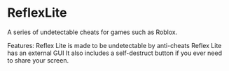 # ReflexLite

A series of undetectable cheats for games such as Roblox.

Features:
Reflex Lite is made to be undetectable by anti-cheats
Reflex Lite has an external GUI
It also includes a self-destruct button if you ever need to share your screen.
